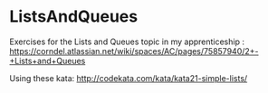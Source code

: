 # ListsAndQueues
Exercises for the Lists and Queues topic in my apprenticeship : https://corndel.atlassian.net/wiki/spaces/AC/pages/75857940/2+-+Lists+and+Queues


Using these kata: http://codekata.com/kata/kata21-simple-lists/
